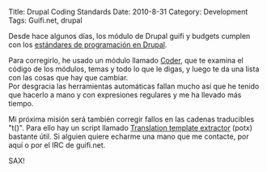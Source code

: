 Title: Drupal Coding Standards
Date: 2010-8-31
Category: Development
Tags: Guifi.net, drupal

Desde hace algunos días, los módulo de Drupal guifi y budgets cumplen con los [estándares de programación en
Drupal](http://drupal.org/coding-standards).

Para corregirlo, he usado un módulo llamado [Coder](https://drupal.org/project/coder), que te examina el código de los módulos, temas y todo
lo que le digas, y luego te da una lista con las cosas que hay que cambiar.  
 Por desgracia las herramientas automáticas fallan mucho así que he tenido que hacerlo a mano y con expresiones regulares y me ha llevado
más tiempo.

Mi próxima misión será también corregir fallos en las cadenas traducibles "t()". Para ello hay un script llamado [Translation template
extractor](http://drupal.org/project/potx) (potx) bastante útil. Si alguien quiere echarme una mano que me contacte, por aquí o por el IRC
de guifi.net.

SAX!
